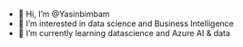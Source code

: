 - 👋 Hi, I’m @Yasinbimbam
- 👀 I’m interested in data science and Business Intelligence
- 🌱 I’m currently learning datascience and Azure AI & data


<!---
Yasinbimbam/Yasinbimbam is a ✨ special ✨ repository because its `README.md` (this file) appears on your GitHub profile.
You can click the Preview link to take a look at your changes.
--->
